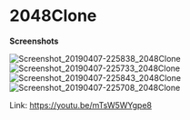 # 2048Clone

**Screenshots**

![Screenshot_20190407-225838_2048Clone](https://user-images.githubusercontent.com/29502126/55701828-7764d800-5989-11e9-8711-bed29efddd35.jpg)
![Screenshot_20190407-225733_2048Clone](https://user-images.githubusercontent.com/29502126/55701829-7764d800-5989-11e9-81cb-fa943f804e4b.jpg)
![Screenshot_20190407-225843_2048Clone](https://user-images.githubusercontent.com/29502126/55701830-77fd6e80-5989-11e9-9f8e-b525da7af27d.jpg)
![Screenshot_20190407-225708_2048Clone](https://user-images.githubusercontent.com/29502126/55701831-77fd6e80-5989-11e9-8772-225c657cec1d.jpg)

Link: https://youtu.be/mTsW5WYgpe8
